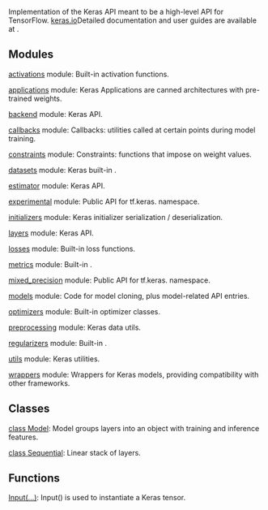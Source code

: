 Implementation of the Keras API meant to be a high-level API for TensorFlow.
[keras.io](https://keras.io/)Detailed documentation and user guides are available at .

## Modules
[activations](https://tensorflow.google.cn/api_docs/python/tf/compat/v1/keras/activations) module: Built-in activation functions.

[applications](https://tensorflow.google.cn/api_docs/python/tf/compat/v1/keras/applications) module: Keras Applications are canned architectures with pre-trained weights.

[backend](https://tensorflow.google.cn/api_docs/python/tf/compat/v1/keras/backend) module: Keras  API.

[callbacks](https://tensorflow.google.cn/api_docs/python/tf/compat/v1/keras/callbacks) module: Callbacks: utilities called at certain points during model training.

[constraints](https://tensorflow.google.cn/api_docs/python/tf/compat/v1/keras/constraints) module: Constraints: functions that impose  on weight values.

[datasets](https://tensorflow.google.cn/api_docs/python/tf/compat/v1/keras/datasets) module: Keras built-in .

[estimator](https://tensorflow.google.cn/api_docs/python/tf/compat/v1/keras/estimator) module: Keras  API.

[experimental](https://tensorflow.google.cn/api_docs/python/tf/compat/v1/keras/experimental) module: Public API for tf.keras. namespace.

[initializers](https://tensorflow.google.cn/api_docs/python/tf/compat/v1/keras/initializers) module: Keras initializer serialization / deserialization.

[layers](https://tensorflow.google.cn/api_docs/python/tf/compat/v1/keras/layers) module: Keras  API.

[losses](https://tensorflow.google.cn/api_docs/python/tf/compat/v1/keras/losses) module: Built-in loss functions.

[metrics](https://tensorflow.google.cn/api_docs/python/tf/compat/v1/keras/metrics) module: Built-in .

[mixed_precision](https://tensorflow.google.cn/api_docs/python/tf/compat/v1/keras/mixed_precision) module: Public API for tf.keras. namespace.

[models](https://tensorflow.google.cn/api_docs/python/tf/compat/v1/keras/models) module: Code for model cloning, plus model-related API entries.

[optimizers](https://tensorflow.google.cn/api_docs/python/tf/compat/v1/keras/optimizers) module: Built-in optimizer classes.

[preprocessing](https://tensorflow.google.cn/api_docs/python/tf/compat/v1/keras/preprocessing) module: Keras data  utils.

[regularizers](https://tensorflow.google.cn/api_docs/python/tf/compat/v1/keras/regularizers) module: Built-in .

[utils](https://tensorflow.google.cn/api_docs/python/tf/compat/v1/keras/utils) module: Keras utilities.

[wrappers](https://tensorflow.google.cn/api_docs/python/tf/compat/v1/keras/wrappers) module: Wrappers for Keras models, providing compatibility with other frameworks.

## Classes
[class Model](https://tensorflow.google.cn/api_docs/python/tf/keras/Model): Model groups layers into an object with training and inference features.

[class Sequential](https://tensorflow.google.cn/api_docs/python/tf/keras/Sequential): Linear stack of layers.

## Functions
[Input(...)](https://tensorflow.google.cn/api_docs/python/tf/keras/Input): Input() is used to instantiate a Keras tensor.

